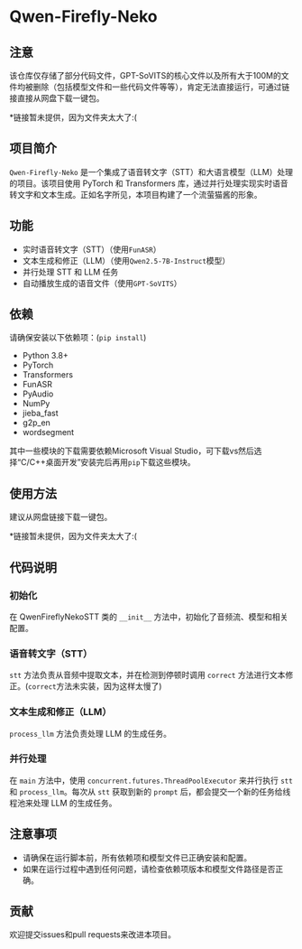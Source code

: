 # Qwen-Firefly-Neko

## 注意

该仓库仅存储了部分代码文件，GPT-SoVITS的核心文件以及所有大于100M的文件均被删除（包括模型文件和一些代码文件等等），肯定无法直接运行，可通过链接直接从网盘下载一键包。

*链接暂未提供，因为文件夹太大了:(


## 项目简介

`Qwen-Firefly-Neko` 是一个集成了语音转文字（STT）和大语言模型（LLM）处理的项目。该项目使用 PyTorch 和 Transformers 库，通过并行处理实现实时语音转文字和文本生成。正如名字所见，本项目构建了一个流萤猫酱的形象。

## 功能

- 实时语音转文字（STT）（使用`FunASR`）
- 文本生成和修正（LLM）（使用`Qwen2.5-7B-Instruct`模型）
- 并行处理 STT 和 LLM 任务
- 自动播放生成的语音文件（使用`GPT-SoVITS`）

## 依赖

请确保安装以下依赖项：(`pip install`)

- Python 3.8+
- PyTorch
- Transformers
- FunASR
- PyAudio
- NumPy
- jieba_fast
- g2p_en
- wordsegment

其中一些模块的下载需要依赖Microsoft Visual Studio，可下载vs然后选择“C/C++桌面开发”安装完后再用`pip`下载这些模块。

## 使用方法

建议从网盘链接下载一键包。

*链接暂未提供，因为文件夹太大了:(

## 代码说明
### 初始化
在 QwenFireflyNekoSTT 类的 `__init__` 方法中，初始化了音频流、模型和相关配置。

### 语音转文字（STT）
`stt` 方法负责从音频中提取文本，并在检测到停顿时调用 `correct` 方法进行文本修正。(`correct`方法未实装，因为这样太慢了)

### 文本生成和修正（LLM）
`process_llm` 方法负责处理 LLM 的生成任务。

### 并行处理
在 `main` 方法中，使用 `concurrent.futures.ThreadPoolExecutor` 来并行执行 `stt` 和 `process_llm`。每次从 `stt` 获取到新的 `prompt` 后，都会提交一个新的任务给线程池来处理 LLM 的生成任务。

## 注意事项
- 请确保在运行脚本前，所有依赖项和模型文件已正确安装和配置。
- 如果在运行过程中遇到任何问题，请检查依赖项版本和模型文件路径是否正确。
## 贡献
欢迎提交issues和pull requests来改进本项目。